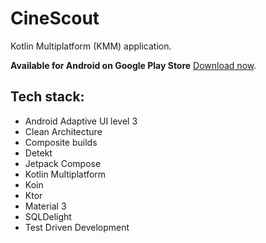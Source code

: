 # CineScout

Kotlin Multiplatform (KMM) application.

**Available for Android on Google Play Store** [Download now](https://play.google.com/store/apps/details?id=studio.forface.cinescout2).

## Tech stack:
- Android Adaptive UI level 3
- Clean Architecture
- Composite builds
- Detekt
- Jetpack Compose
- Kotlin Multiplatform
- Koin
- Ktor
- Material 3
- SQLDelight
- Test Driven Development
